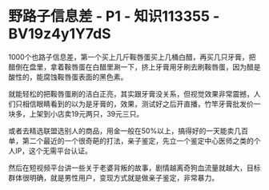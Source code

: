 # 野路子信息差 - P1 - 知识113355 - BV19z4y1Y7dS

1000个也路子信息差，第一个买上几斤鞍唇蛋买上几桶白醋，再买几只牙膏，把醋倒在盘里，拿着鞍唇蛋在白醋里涮一下，挤上牙膏用牙刷去刷鞍唇蛋，因为醋是酸性的，能腐蚀鞍唇蛋表面的黑色素。

就能轻松的把鞍唇蛋刷的洁白正亮，其实跟牙膏没关系，但视觉效果非常震撼，人们只相信眼睛看到的以为是牙膏的，效果，测试好之后开直播，竹竿牙膏批发价一块多，上架到小店卖19元两只，39元三只。

或者去精选联盟选别人的商品，用金一般在50%以上，搞得好的一天能卖几百单，第二个最近的一个很奇葩的打法，亲子鉴定，先立一个鉴定中心医师之类的个人IP，这个无需平台认证。

然后在短视频平台讲一些关于老婆背叛的故事，剧情越离奇狗血流量就越大，目标群体很明确，就是男性用户，变现方式就是做亲子鉴定，非常暴力。

